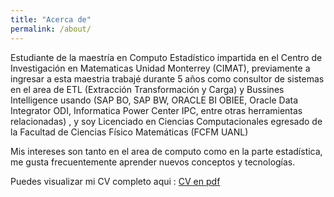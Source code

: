 ```yaml
---
title: "Acerca de"
permalink: /about/
---
```


Estudiante de la maestría en Computo Estadístico impartida en el Centro de Investigación en Matematicas Unidad Monterrey (CIMAT), previamente a ingresar a esta maestria trabajé durante 5 
años como consultor de sistemas en el area de ETL (Extracción Transformación y Carga) y Bussines Intelligence usando (SAP BO, SAP BW, ORACLE BI OBIEE, Oracle Data Integrator ODI, Informatica Power Center
IPC, entre otras herramientas relacionadas) , y soy Licenciado en Ciencias Computacionales egresado de la Facultad de Ciencias Físico Matemáticas (FCFM UANL)

Mis intereses son tanto en el area de computo como en la parte estadística, me gusta frecuentemente aprender nuevos conceptos y tecnologías.

Puedes visualizar mi CV completo aqui : [CV en pdf ](https://github.com/adrian-rdz/adrian-rdz.github.io/raw/master/images/Adrian_CV_jul_2019.pdf)